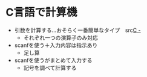  # C言語で計算機
 
  - 引数を計算する...おそらく一番簡単なタイプ　src[C -](https://github.com/rika-9240/C-)
    - それぞれ一つの演算子のみ対応
  - scanfを使う＋入力内容は指示あり
    - 足し算
  - scanfを使うがまとめて入力する
    - 記号を調べて計算する
